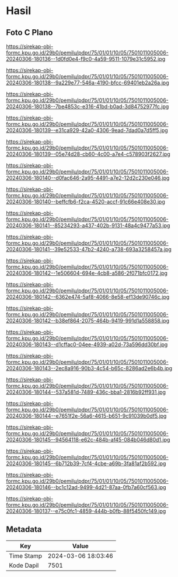 # Hasil

## Foto C Plano

https://sirekap-obj-formc.kpu.go.id/29b0/pemilu/pdpr/75/01/01/10/05/7501011005006-20240306-180136--1d0fd0e4-f9c0-4a59-9511-1079e31c5952.jpg

https://sirekap-obj-formc.kpu.go.id/29b0/pemilu/pdpr/75/01/01/10/05/7501011005006-20240306-180138--9a229e77-546a-4190-bfcc-69401eb2a26a.jpg

https://sirekap-obj-formc.kpu.go.id/29b0/pemilu/pdpr/75/01/01/10/05/7501011005006-20240306-180138--7be4853c-e316-41bd-b0ad-3d84752977fc.jpg

https://sirekap-obj-formc.kpu.go.id/29b0/pemilu/pdpr/75/01/01/10/05/7501011005006-20240306-180139--e31ca929-42a0-4306-9ead-7dad0a7d5ff5.jpg

https://sirekap-obj-formc.kpu.go.id/29b0/pemilu/pdpr/75/01/01/10/05/7501011005006-20240306-180139--05e74d28-cb60-4c00-a7e4-c578903f2627.jpg

https://sirekap-obj-formc.kpu.go.id/29b0/pemilu/pdpr/75/01/01/10/05/7501011005006-20240306-180140--d0fac646-2a95-4491-a7e2-12d2c230e046.jpg

https://sirekap-obj-formc.kpu.go.id/29b0/pemilu/pdpr/75/01/01/10/05/7501011005006-20240306-180140--beffcfb6-f2ca-4520-accf-91c66e408e30.jpg

https://sirekap-obj-formc.kpu.go.id/29b0/pemilu/pdpr/75/01/01/10/05/7501011005006-20240306-180141--85234293-a437-402b-9131-48a4c9477a53.jpg

https://sirekap-obj-formc.kpu.go.id/29b0/pemilu/pdpr/75/01/01/10/05/7501011005006-20240306-180141--39e52533-47b2-4240-a738-693a3258457a.jpg

https://sirekap-obj-formc.kpu.go.id/29b0/pemilu/pdpr/75/01/01/10/05/7501011005006-20240306-180142--1e506604-694e-4cb8-a586-2f071bfc0172.jpg

https://sirekap-obj-formc.kpu.go.id/29b0/pemilu/pdpr/75/01/01/10/05/7501011005006-20240306-180142--6362e474-5af8-4066-8e58-ef13de90746c.jpg

https://sirekap-obj-formc.kpu.go.id/29b0/pemilu/pdpr/75/01/01/10/05/7501011005006-20240306-180142--b38ef864-2075-464b-9419-991d1a558858.jpg

https://sirekap-obj-formc.kpu.go.id/29b0/pemilu/pdpr/75/01/01/10/05/7501011005006-20240306-180143--d1cffac0-04ee-4939-a02d-73a596dd30bf.jpg

https://sirekap-obj-formc.kpu.go.id/29b0/pemilu/pdpr/75/01/01/10/05/7501011005006-20240306-180143--2ec8a916-90b3-4c54-b65c-8286ad2e6b4b.jpg

https://sirekap-obj-formc.kpu.go.id/29b0/pemilu/pdpr/75/01/01/10/05/7501011005006-20240306-180144--537a581d-7489-436c-bba1-2816b92ff931.jpg

https://sirekap-obj-formc.kpu.go.id/29b0/pemilu/pdpr/75/01/01/10/05/7501011005006-20240306-180144--e7651f2e-56a6-4615-b651-9c91039b0df5.jpg

https://sirekap-obj-formc.kpu.go.id/29b0/pemilu/pdpr/75/01/01/10/05/7501011005006-20240306-180145--94564118-e62c-484b-af45-084b046d80d1.jpg

https://sirekap-obj-formc.kpu.go.id/29b0/pemilu/pdpr/75/01/01/10/05/7501011005006-20240306-180145--6b712b39-7cf4-4cbe-a69b-3fa81af2b592.jpg

https://sirekap-obj-formc.kpu.go.id/29b0/pemilu/pdpr/75/01/01/10/05/7501011005006-20240306-180146--bc1c12ad-9499-4d21-87aa-0fb7a60cf563.jpg

https://sirekap-obj-formc.kpu.go.id/29b0/pemilu/pdpr/75/01/01/10/05/7501011005006-20240306-180137--e75c0fc1-4859-444b-b0fb-88f5450fc149.jpg


## Metadata

| Key        | Value               |
| ---------- | ------------------- |
| Time Stamp | 2024-03-06 18:03:46 |
| Kode Dapil | 7501                |




